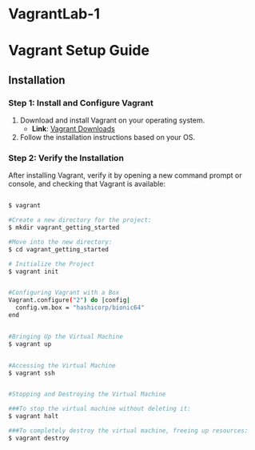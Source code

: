 # VagrantLab-1

# Vagrant Setup Guide

## Installation

### Step 1: Install and Configure Vagrant
1. Download and install Vagrant on your operating system.
   - **Link**: [Vagrant Downloads](https://www.vagrantup.com/downloads)
2. Follow the installation instructions based on your OS.

### Step 2: Verify the Installation
After installing Vagrant, verify it by opening a new command prompt or console, and checking that Vagrant is available:

```bash

$ vagrant

#Create a new directory for the project:
$ mkdir vagrant_getting_started

#Move into the new directory:
$ cd vagrant_getting_started

# Initialize the Project
$ vagrant init


#Configuring Vagrant with a Box
Vagrant.configure("2") do |config|
  config.vm.box = "hashicorp/bionic64"
end


#Bringing Up the Virtual Machine
$ vagrant up


#Accessing the Virtual Machine
$ vagrant ssh


#Stopping and Destroying the Virtual Machine

###To stop the virtual machine without deleting it:
$ vagrant halt

###To completely destroy the virtual machine, freeing up resources:
$ vagrant destroy









